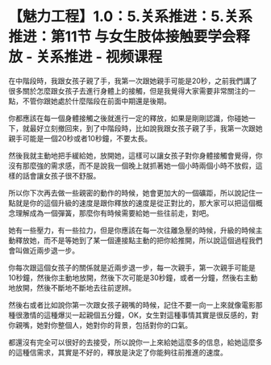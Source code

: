 # 【魅力工程】1.0：5.关系推进：5.关系推进：第11节 与女生肢体接触要学会释放 - 关系推进 - 视频课程

在中階段時，我跟女孩子親了手，我第一次跟她親手可能是20秒，之前我們講了很多關於怎麼跟女孩子去進行身體上的接觸，但是我覺得大家需要非常關注的一點，不管你跟她處於什麼階段在前面中期還是後期。

你都應該在每一個身體接觸之後就進行一定的釋放，如果是剛剛認識，你碰她一下，就最好立刻撤回來，到了中階段時，比如說我跟女孩子親了手，我第一次跟她親手可能是一個20秒或者10秒鐘，不要太長。

然後我就主動地把手緩給她，放開她，這樣可以讓女孩子對你身體接觸會覺得，你沒有那麼強的需求感，而不是說我一個晚上就抓著她一個小時兩個小時不放假，這樣的話會讓女孩子很不舒服。

所以你下次再去做一些親密的動作的時候，她會更加大的一個礦距，所以說記住一點就是你的這個升級的速度是跟你釋放的速度是從正對比的，那大家可以把這個概念理解成為一個彈簧，那麼你有時候需要給她一些往前走，對吧。

她有一些壓力，有一些拉力，但是你應該在每一次往離急壓的時候，升級的時候主動釋放她，而不是等她到了某一個連接點主動的把你給推開，所以說這個過程我們會叫做近兩步退一步。

你每次跟這個女孩子的關係就是近兩步退一步，每一次親手，第一次親手可能是10秒鐘，然後你主動地放開，然後下次可能是30秒鐘，或者一分鐘，然後右主動地放開，然後不斷地不斷地去往前逻辨。

然後右或者比如說你第一次跟女孩子親嘴的時候，記住不要一向一上來就像電影那種很激情的這種爆災一起親個五分鐘，OK，女生對這種事情其實是很反感的，對你親嘴，她對你整個人，她對你的背景，包括對你的口氣。

都還沒有完全可以很好的去接受，所以說你一上來給她這麼多的信息，給她這麼多的這種信需求，其實是不好的，釋放是決定了你能夠往前推進的速度。